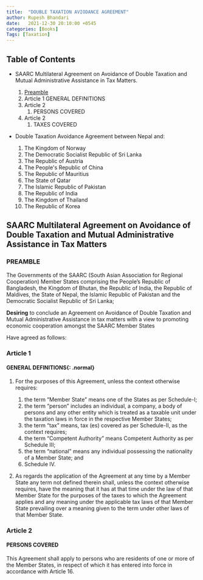 ```yaml
---
title:  "DOUBLE TAXATION AVIODANCE AGREEMENT"
author: Rupesh Bhandari
date:   2021-12-30 20:10:00 +0545
categories: [Books] 
Tags: [Taxation] 
---
```


## Table of Contents

- SAARC Multilateral Agreement on Avoidance of Double Taxation and Mutual Administrative Assistance in Tax Matters.
    1. [Preamble](#add)
    2. Article 1 GENERAL DEFINITIONS
    3. Article 2
        1. PERSONS COVERED
    4. Article 2
        1. TAXES COVERED

- Double Taxation Avoidance Agreement between Nepal and:
    1. The Kingdom of Norway
    2. The Democratic Socialist Republic of Sri Lanka
    3. The Republic of Austria
    4. The People's Republic of China
    5. The Republic of Mauritius
    6. The State of Qatar
    7. The Islamic Republic of Pakistan
    8. The Republic of India
    9. The Kingdom of Thailand
    10. The Republic of Korea

## SAARC Multilateral Agreement on Avoidance of Double Taxation and Mutual Administrative Assistance in Tax Matters

### PREAMBLE

The Governments of the SAARC (South Asian Association for Regional Cooperation) Member States comprising the People’s Republic of Bangladesh, the Kingdom of Bhutan, the Republic of India, the Republic of Maldives, the State of Nepal, the Islamic Republic of Pakistan and the Democratic Socialist Republic of Sri Lanka;

**Desiring** to conclude an Agreement on Avoidance of Double Taxation and Mutual
Administrative Assistance in tax matters with a view to promoting economic cooperation
amongst the SAARC Member States

Have agreed as follows:

### Article 1

#### GENERAL DEFINITIONS{: .normal}

1. For the purposes of this Agreement, unless the context otherwise requires:

    1. the term “Member State” means one of the States as per Schedule-I;
    2. the term “person” includes an individual, a company, a body of persons and any other entity which is treated as a taxable unit  under the taxation laws in force in the respective Member States;
    3. the term “tax” means, tax (es) covered as per Schedule-II, as the context requires;
    4. the term “Competent Authority” means Competent Authority as per Schedule III;
    5. the term “national” means any individual possessing the nationality of a Member State; and
    6. Schedule IV.

2. As regards the application of the Agreement at any time by a Member State any term not defined therein shall, unless the context otherwise requires, have the meaning that it has at that time under the law of that Member State for the purposes of the taxes to which the Agreement applies and any meaning under the applicable tax laws of that Member State prevailing over a meaning given to the term under other laws of that Member State.

### Article 2

#### PERSONS COVERED

This Agreement shall apply to persons who are residents of one or more
of the Member States, in respect of which it has entered into force in accordance
with Article 16.